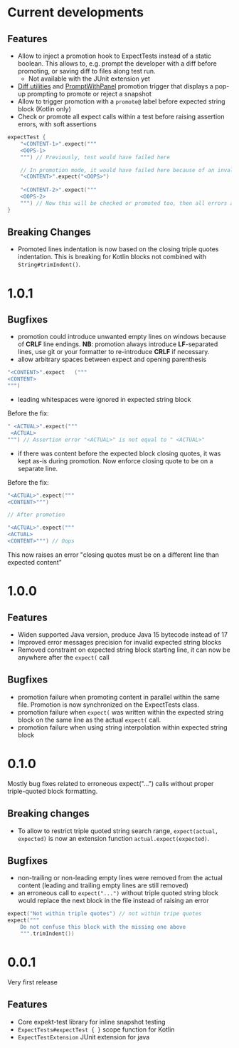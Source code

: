 # Current developments

## Features
- Allow to inject a promotion hook to ExpectTests instead of a static boolean. This allows to, e.g. prompt the developer with a diff before promoting, or saving diff to files along test run.
  + Not available with the JUnit extension yet
- [Diff utilities](src/main/kotlin/nyub/expekt/diff) and [PromptWithPanel](src/main/kotlin/nyub/expekt/diff/PromptWithDiffPanel.kt) promotion trigger that displays a pop-up prompting to promote or reject a snapshot
- Allow to trigger promotion with a `promote@` label before expected string block (Kotlin only)
- Check or promote all expect calls within a test before raising assertion errors, with soft assertions
```kotlin
expectTest {
    "<CONTENT-1>".expect("""
    <OOPS-1>
    """) // Previously, test would have failed here

    // In promotion mode, it would have failed here because of an invalid single-quoted string
    "<CONTENT>".expect("<OOPS>")
    
    "<CONTENT-2>".expect("""
    <OOPS-2>
    """) // Now this will be checked or promoted too, then all errors are still raised
}
```

## Breaking Changes
- Promoted lines indentation is now based on the closing triple quotes indentation. This is breaking for Kotlin blocks not combined with `String#trimIndent()`.

# 1.0.1
## Bugfixes

- promotion could introduce unwanted empty lines on windows because of **CRLF** line endings. **NB**: promotion always introduce **LF**-separated lines, use git or your formatter to re-introduce **CRLF** if necessary.
- allow arbitrary spaces between expect and opening parenthesis
```kotlin
"<CONTENT>".expect   ("""
<CONTENT>
""")
```
- leading whitespaces were ignored in expected string block

Before the fix:
```kotlin
" <ACTUAL>".expect("""
 <ACTUAL>
""") // Assertion error "<ACTUAL>" is not equal to " <ACTUAL>"
```
- if there was content before the expected block closing quotes, it was kept as-is during promotion. Now enforce closing quote to be on a separate line.

Before the fix:
```kotlin
"<ACTUAL>".expect("""
<CONTENT>""")

// After promotion

"<ACTUAL>".expect("""
<ACTUAL>
<CONTENT>""") // Oops
```
This now raises an error "closing quotes must be on a different line than expected content"

# 1.0.0
## Features

- Widen supported Java version, produce Java 15 bytecode instead of 17
- Improved error messages precision for invalid expected string blocks
- Removed constraint on expected string block starting line, it can now be anywhere after the `expect(` call

## Bugfixes

- promotion failure when promoting content in parallel within the same file. Promotion is now synchronized on the ExpectTests class.
- promotion failure when `expect(` was written within the expected string block on the same line as the actual `expect(` call.
- promotion failure when using string interpolation within expected string block

# 0.1.0
Mostly bug fixes related to erroneous expect("...") calls without proper triple-quoted block formatting.

## Breaking changes
- To allow to restrict triple quoted string search range, `expect(actual, expected)` is now an extension function `actual.expect(expected)`.

## Bugfixes
- non-trailing or non-leading empty lines were removed from the actual content (leading and trailing empty lines are still removed)
- an erroneous call to `expect("...")` without triple quoted string block would replace the next block in the file instead of raising an error
```kotlin
expect("Not within triple quotes") // not within tripe quotes
expect("""
    Do not confuse this block with the missing one above
    """.trimIndent())
```

# 0.0.1
Very first release

## Features
- Core expekt-test library for inline snapshot testing
- `ExpectTests#expectTest { }` scope function for Kotlin
- `ExpectTestExtension` JUnit extension for java